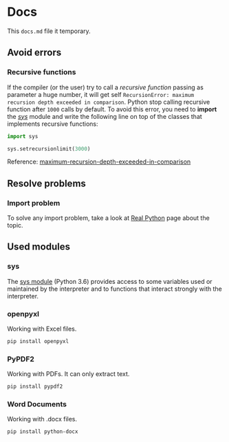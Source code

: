 # Docs
This `docs.md` file it temporary. 

## Avoid errors

### Recursive functions

If the compiler (or the user) try to call a *recursive function* passing as parameter a huge number, it will get
self `RecursionError: maximum recursion depth exceeded in comparison`. Python stop calling recursive function
after `1000` calls by default. To avoid this error, you need to **import** the *[sys](#sys)* module and write the
following line on top of the classes that implements recursive functions:

```python
import sys

sys.setrecursionlimit(3000)
```

Reference: [maximum-recursion-depth-exceeded-in-comparison](https://stackoverflow.com/questions/20034023/maximum-recursion-depth-exceeded-in-comparison)

## Resolve problems

### Import problem

To solve any import problem, take a look at [Real Python](https://realpython.com/absolute-vs-relative-python-imports/)
page about the topic.

## Used modules

### sys

The [sys module](https://docs.python.org/3.6/library/sys.html) (Python 3.6) provides access to some variables used or
maintained by the interpreter and to functions that interact strongly with the interpreter.

### openpyxl

Working with Excel files.<br>

```bash
pip install openpyxl
```

### PyPDF2

Working with PDFs. It can only extract text.

```bash
pip install pypdf2
```

### Word Documents

Working with .docx files.

```bash
pip install python-docx
```